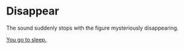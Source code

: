 # Disappear

The sound suddenly stops with the figure mysteriously disappearing.

[You go to sleep.](screeching.md)

